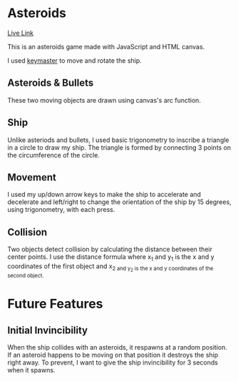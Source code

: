 # Asteroids
[Live Link](https://www.sjkim.io/Asteroids)

This is an asteroids game made with JavaScript and HTML canvas.

I used [keymaster](https://github.com/madrobby/keymaster) to move and rotate the ship.

## Asteroids & Bullets
These two moving objects are drawn using canvas's arc function.

## Ship
Unlike asteriods and bullets, I used basic trigonometry to inscribe a triangle in a circle to draw my ship. The triangle is formed by connecting 3 points on the circumference of the circle.

## Movement
I used my up/down arrow keys to make the ship to accelerate and decelerate and left/right to change the orientation of the ship by 15 degrees, using trigonometry, with each press.

## Collision
Two objects detect collision by calculating the distance between their center points. I use the distance formula where x<sub>1</sub> and y<sub>1</sub> is the x and y coordinates of the first object and x<sub>2</sup> and y<sub>2</sub> is the x and y coordinates of the second object.

# Future Features

## Initial Invincibility
When the ship collides with an asteroids, it respawns at a random position. If an asteroid happens to be moving on that position it destroys the ship right away. To prevent, I want to give the ship invincibility for 3 seconds when it spawns.
